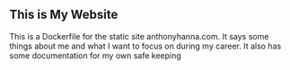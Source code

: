 ## This is My Website

This is a Dockerfile for the static site anthonyhanna.com. It says some things about me and what I want to focus on during my career. It also has some documentation for my own safe keeping

